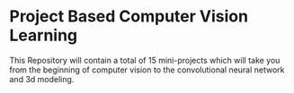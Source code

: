 # Project Based Computer Vision Learning
 
This Repository will contain a total of 15 mini-projects which will take you from the beginning of computer vision to the convolutional neural network and 3d modeling. 
